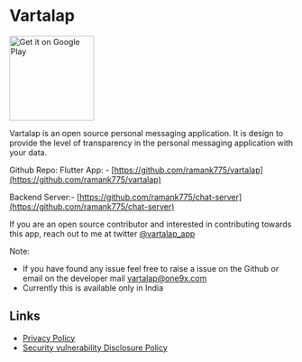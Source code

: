 <link rel="shortcut icon" type="image/x-icon" href="favicon.ico">

# Vartalap
<a href='https://play.google.com/store/apps/details?id=com.one9x.vartalap'><img alt='Get it on Google Play' src='https://play.google.com/intl/en_us/badges/static/images/badges/en_badge_web_generic.png' width="150" /></a>

Vartalap is an open source personal messaging application. It is design to provide the level of transparency in the personal messaging application with your data.

Github Repo:
Flutter App: - [https://github.com/ramank775/vartalap](https://github.com/ramank775/vartalap)

Backend Server:- [https://github.com/ramank775/chat-server](https://github.com/ramank775/chat-server)

If you are an open source contributor and interested in contributing towards this app, reach out to me at twitter [@vartalap_app](https://twitter.com/vartalap_app)

Note:
- If you have found any issue feel free to raise a issue on the Github or email on the developer mail [vartalap@one9x.com](mailto:vartalap@one9x.com)
- Currently this is available only in India


## Links
- [Privacy Policy](https://vartalap.one9x.com/privacy-policy)
- [Security vulnerability Disclosure Policy](https://vartalap.one9x.com/secuirty-policy)
